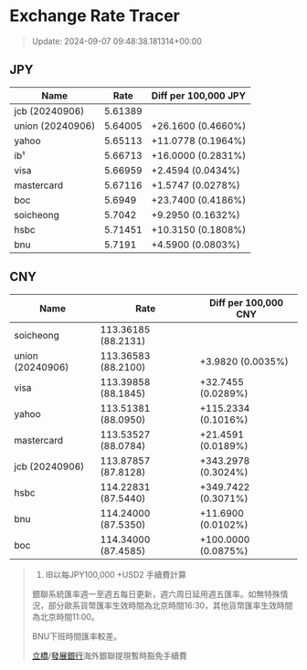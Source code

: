 # Exchange Rate Tracer

> Update: 2024-09-07 09:48:38.181314+00:00

## JPY

| Name             |    Rate | Diff per 100,000 JPY   |
|------------------|---------|------------------------|
| jcb (20240906)   | 5.61389 |                        |
| union (20240906) | 5.64005 | +26.1600 (0.4660%)     |
| yahoo            | 5.65113 | +11.0778 (0.1964%)     |
| ib¹              | 5.66713 | +16.0000 (0.2831%)     |
| visa             | 5.66959 | +2.4594 (0.0434%)      |
| mastercard       | 5.67116 | +1.5747 (0.0278%)      |
| boc              | 5.6949  | +23.7400 (0.4186%)     |
| soicheong        | 5.7042  | +9.2950 (0.1632%)      |
| hsbc             | 5.71451 | +10.3150 (0.1808%)     |
| bnu              | 5.7191  | +4.5900 (0.0803%)      |

## CNY

| Name             | Rate                | Diff per 100,000 CNY   |
|------------------|---------------------|------------------------|
| soicheong        | 113.36185	(88.2131) |                        |
| union (20240906) | 113.36583	(88.2100) | +3.9820 (0.0035%)      |
| visa             | 113.39858	(88.1845) | +32.7455 (0.0289%)     |
| yahoo            | 113.51381	(88.0950) | +115.2334 (0.1016%)    |
| mastercard       | 113.53527	(88.0784) | +21.4591 (0.0189%)     |
| jcb (20240906)   | 113.87857	(87.8128) | +343.2978 (0.3024%)    |
| hsbc             | 114.22831	(87.5440) | +349.7422 (0.3071%)    |
| bnu              | 114.24000	(87.5350) | +11.6900 (0.0102%)     |
| boc              | 114.34000	(87.4585) | +100.0000 (0.0875%)    |


> 1. IB以每JPY100,000 +USD2 手續費計算
>
> 銀聯系統匯率週一至週五每日更新，週六周日延用週五匯率。如無特殊情況，部分歐系貨幣匯率生效時間為北京時間16:30，其他貨幣匯率生效時間為北京時間11:00。
>
> BNU下班時間匯率較差。
>
> [立橋](https://www.wlbank.com.mo/uploads/ueditor/file/20181211/1544536513900230.pdf)/[發展銀行](https://www.mdb.com.mo/Service_Charges_20230728.pdf)海外銀聯提現暫時豁免手續費

